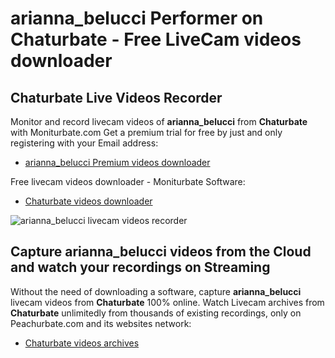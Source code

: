 # arianna_belucci Performer on Chaturbate - Free LiveCam videos downloader

## Chaturbate Live Videos Recorder

Monitor and record livecam videos of **arianna_belucci** from **Chaturbate** with Moniturbate.com
Get a premium trial for free by just and only registering with your Email address:
* [arianna_belucci Premium videos downloader](https://moniturbate.com/request-demo-licence-key.html)

Free livecam videos downloader - Moniturbate Software:
* [Chaturbate videos downloader](https://moniturbate.com/moniturbate-download-software.html)

![arianna_belucci livecam videos recorder](https://peachurnet.com/templates/moniturbate-software.png)


## Capture arianna_belucci videos from the Cloud and watch your recordings on Streaming

Without the need of downloading a software, capture **arianna_belucci** livecam videos from **Chaturbate** 100% online.
Watch Livecam archives from **Chaturbate** unlimitedly from thousands of existing recordings, only on Peachurbate.com and its websites network:
* [Chaturbate videos archives](https://peachurnet.com/)